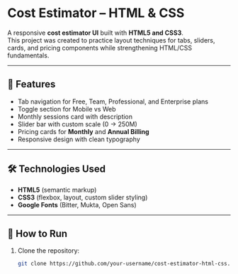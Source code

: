 # Cost Estimator – HTML & CSS

A responsive **cost estimator UI** built with **HTML5 and CSS3**.  
This project was created to practice layout techniques for tabs, sliders, cards, and pricing components while strengthening HTML/CSS fundamentals.

---

## 🔹 Features
- Tab navigation for Free, Team, Professional, and Enterprise plans  
- Toggle section for Mobile vs Web  
- Monthly sessions card with description  
- Slider bar with custom scale (0 → 250M)  
- Pricing cards for **Monthly** and **Annual Billing**  
- Responsive design with clean typography  

---

## 🛠 Technologies Used
- **HTML5** (semantic markup)  
- **CSS3** (flexbox, layout, custom slider styling)  
- **Google Fonts** (Bitter, Mukta, Open Sans)  

---

## 🚀 How to Run
1. Clone the repository:
   ```bash
   git clone https://github.com/your-username/cost-estimator-html-css.git
